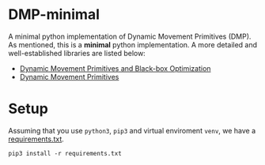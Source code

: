 # DMP-minimal
A minimal python implementation of Dynamic Movement Primitives (DMP).
As mentioned, this is a **minimal** python implementation. A more detailed and well-established libraries are listed below:

- [Dynamic Movement Primitives and Black-box Optimization](https://github.com/stulp/dmpbbo)
- [Dynamic Movement Primitives](https://calinon.ch/codes.htm)

# Setup
Assuming that you use `python3`, `pip3` and virtual enviroment `venv`, we have a [requirements.txt](./requirements.txt). 	
```
pip3 install -r requirements.txt
```

